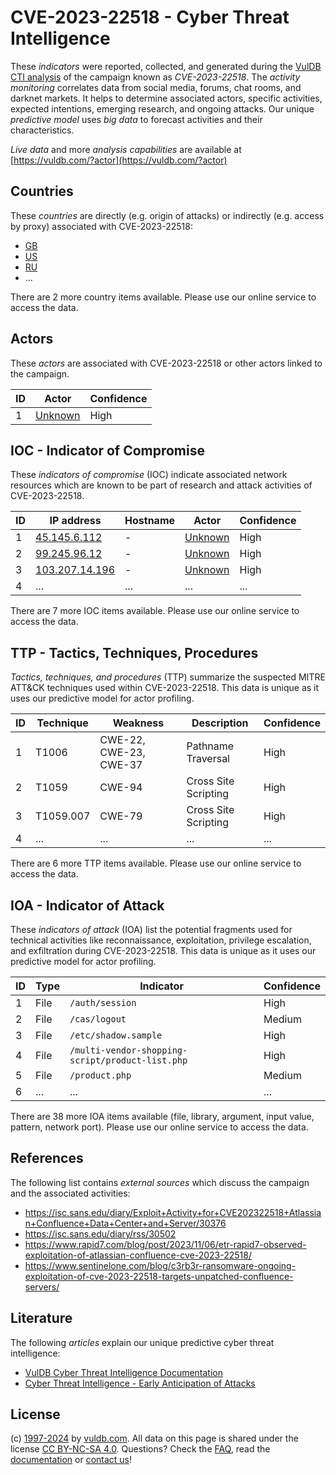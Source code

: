 # CVE-2023-22518 - Cyber Threat Intelligence

These _indicators_ were reported, collected, and generated during the [VulDB CTI analysis](https://vuldb.com/?kb.cti) of the campaign known as _CVE-2023-22518_. The _activity monitoring_ correlates data from social media, forums, chat rooms, and darknet markets. It helps to determine associated actors, specific activities, expected intentions, emerging research, and ongoing attacks. Our unique _predictive model_ uses _big data_ to forecast activities and their characteristics.

_Live data_ and more _analysis capabilities_ are available at [https://vuldb.com/?actor](https://vuldb.com/?actor)

## Countries

These _countries_ are directly (e.g. origin of attacks) or indirectly (e.g. access by proxy) associated with CVE-2023-22518:

* [GB](https://vuldb.com/?country.gb)
* [US](https://vuldb.com/?country.us)
* [RU](https://vuldb.com/?country.ru)
* ...

There are 2 more country items available. Please use our online service to access the data.

## Actors

These _actors_ are associated with CVE-2023-22518 or other actors linked to the campaign.

ID | Actor | Confidence
-- | ----- | ----------
1 | [Unknown](https://vuldb.com/?actor.unknown) | High

## IOC - Indicator of Compromise

These _indicators of compromise_ (IOC) indicate associated network resources which are known to be part of research and attack activities of CVE-2023-22518.

ID | IP address | Hostname | Actor | Confidence
-- | ---------- | -------- | ----- | ----------
1 | [45.145.6.112](https://vuldb.com/?ip.45.145.6.112) | - | [Unknown](https://vuldb.com/?actor.unknown) | High
2 | [99.245.96.12](https://vuldb.com/?ip.99.245.96.12) | - | [Unknown](https://vuldb.com/?actor.unknown) | High
3 | [103.207.14.196](https://vuldb.com/?ip.103.207.14.196) | - | [Unknown](https://vuldb.com/?actor.unknown) | High
4 | ... | ... | ... | ...

There are 7 more IOC items available. Please use our online service to access the data.

## TTP - Tactics, Techniques, Procedures

_Tactics, techniques, and procedures_ (TTP) summarize the suspected MITRE ATT&CK techniques used within CVE-2023-22518. This data is unique as it uses our predictive model for actor profiling.

ID | Technique | Weakness | Description | Confidence
-- | --------- | -------- | ----------- | ----------
1 | T1006 | CWE-22, CWE-23, CWE-37 | Pathname Traversal | High
2 | T1059 | CWE-94 | Cross Site Scripting | High
3 | T1059.007 | CWE-79 | Cross Site Scripting | High
4 | ... | ... | ... | ...

There are 6 more TTP items available. Please use our online service to access the data.

## IOA - Indicator of Attack

These _indicators of attack_ (IOA) list the potential fragments used for technical activities like reconnaissance, exploitation, privilege escalation, and exfiltration during CVE-2023-22518. This data is unique as it uses our predictive model for actor profiling.

ID | Type | Indicator | Confidence
-- | ---- | --------- | ----------
1 | File | `/auth/session` | High
2 | File | `/cas/logout` | Medium
3 | File | `/etc/shadow.sample` | High
4 | File | `/multi-vendor-shopping-script/product-list.php` | High
5 | File | `/product.php` | Medium
6 | ... | ... | ...

There are 38 more IOA items available (file, library, argument, input value, pattern, network port). Please use our online service to access the data.

## References

The following list contains _external sources_ which discuss the campaign and the associated activities:

* https://isc.sans.edu/diary/Exploit+Activity+for+CVE202322518+Atlassian+Confluence+Data+Center+and+Server/30376
* https://isc.sans.edu/diary/rss/30502
* https://www.rapid7.com/blog/post/2023/11/06/etr-rapid7-observed-exploitation-of-atlassian-confluence-cve-2023-22518/
* https://www.sentinelone.com/blog/c3rb3r-ransomware-ongoing-exploitation-of-cve-2023-22518-targets-unpatched-confluence-servers/

## Literature

The following _articles_ explain our unique predictive cyber threat intelligence:

* [VulDB Cyber Threat Intelligence Documentation](https://vuldb.com/?kb.cti)
* [Cyber Threat Intelligence - Early Anticipation of Attacks](https://www.scip.ch/en/?labs.20201022)

## License

(c) [1997-2024](https://vuldb.com/?kb.changelog) by [vuldb.com](https://vuldb.com/?kb.about). All data on this page is shared under the license [CC BY-NC-SA 4.0](https://creativecommons.org/licenses/by-nc-sa/4.0/). Questions? Check the [FAQ](https://vuldb.com/?kb.faq), read the [documentation](https://vuldb.com/?kb) or [contact us](https://vuldb.com/?contact)!
